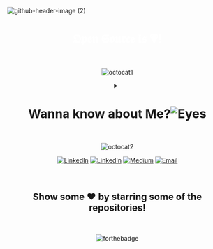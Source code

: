 ![github-header-image (2)](https://github.com/dishamodi0910/dishamodi0910/assets/106090499/d54107f2-b435-4210-9f03-13c7652c31eb)


<h1 align ="center" style="color : white;">𝕺𝖕𝖊𝖓 𝕾𝖔𝖚𝖗𝖈𝖊 𝖎𝖘 💗!</h1>
<br>
<div align = "center">
 
![octocat1](https://github.com/dishamodi0910/dishamodi0910/assets/106090499/cf24a3b1-b35f-405d-81c6-537dd08bf71d)


<details>
<summary><h1>Wanna know about Me?<img src="https://raw.githubusercontent.com/Tarikul-Islam-Anik/Animated-Fluent-Emojis/master/Emojis/Hand%20gestures/Eyes.png" alt="Eyes" width="55" height="55" /></h1></summary>
 
<br>


<!--[![Typing SVG](https://readme-typing-svg.demolab.com?font=Fira+Code&weight=700&size=35&pause=1000&color=E8B9F7&width=770&height=60&lines=Hello+Everyone!👋+Disha+here+(+o_o+);It's+so+Good+to+see+you+here!)](https://git.io/typing-svg) -->

![terminal (1)](https://github.com/dishamodi0910/dishamodi0910/assets/106090499/809b7c2f-d19a-4799-809f-ad5b0384ca69)


<div align = "center">
<b>

```diff
+@ @ @ @ @ @ @ @ @ @ @ @ @ @ @ @ @ @ @ @ @ @ @ @ @ @ @ @ @ @ @ @ @ @ @ @ @ @ @ @ +
 \                                                              o o              /
 /    Programming isn't what you know;                         _|_|_             \
 \    it's what you can figure out.                         <\/      \/>         /
 /       while(!success){                                   (| ^• •^  |)         \
 \            try{                                          (|   ‿    |)         /
 /                again();                                 </\ _ _ _ /\>         \
 \            }                                               _ _/ \_ _          /
 /            catch(Exception e){                            /         \         \
 \                print("Learnt something");                | |   |•  | |        /
 /            }                                             | |   |•  | |        \
 \        }                                                 / /   |•  \ \        /
 /                                                          \ \   |•  / /        \
+@ @ @ @ @ @ @ @ @ @ @ @ @ @ @ @ @ @ @ @ @ @ @ @ @ @ @ @ @ @ @ @ @ @ @ @ @ @ @ @ +
```

</b>
</div>

<details>
<summary style = "font-size : 40px;"><h1><img src="https://raw.githubusercontent.com/Tarikul-Islam-Anik/Animated-Fluent-Emojis/master/Emojis/People%20with%20professions/Astronaut%20Light%20Skin%20Tone.png" alt="Astronaut Light Skin Tone" width="50" height="50" />About Me!</h1></p></summary>
<b>
 <div align="left">
  
```python
class Computer_Engineer : 
    def __init__(self):
        self.name = "Disha Modi😇"
        self.currentRole = "Student"
        self.college = "Dharmsinh Desai University"
        self.email = "dishamodi3105@gmail.com"

    def fieldsExplored():
        self.canCodein = ["C","C++","C#","Python","JavaScript"]
        self.interestedIn = ["Machine Learning", "Deep Learning", "Image Processing", "Web Development", "Android Development"]
        
    def futureGoals():
        self.goals = ["Exploring the world of Open Source😃", "Increasing Network"]

    def say_Hi():
        print("Thank you for visiting my profile! I hope you would love it!")

me = Computer_Engineer()
me.say_Hi()
```
</div>
</b>
</details>

<details>
<summary style = "font-size : 40px;"><h1><img src="https://raw.githubusercontent.com/Tarikul-Islam-Anik/Animated-Fluent-Emojis/master/Emojis/Objects/Bar%20Chart.png" alt="Bar Chart" width="40" height="40" />&nbsp;GitHub Stats </h1></p></summary>

<p align="center">
<img src="http://github-profile-summary-cards.vercel.app/api/cards/profile-details?username=dishamodi0910&theme=radical">
<img src="http://github-profile-summary-cards.vercel.app/api/cards/repos-per-language?username=dishamodi0910&theme=radical">
<img src="http://github-profile-summary-cards.vercel.app/api/cards/most-commit-language?username=dishamodi0910&theme=radical">
<img src="http://github-profile-summary-cards.vercel.app/api/cards/stats?username=dishamodi0910&theme=radical">
<img src="http://github-profile-summary-cards.vercel.app/api/cards/productive-time?username=dishamodi0910&theme=radical&utcOffset=8">
<a href="https://github.com/ashutosh00710/github-readme-activity-graph"><img alt="Disha's Activity Graph" src="https://github-readme-activity-graph.vercel.app/graph/?username=dishamodi0910&bg_color=1F222E&color=F8D866&line=F85D7F&point=FFFFFF&hide_border=true" /></a>
</p>
</details>

<details>
<summary style = "font-size : 40px;"><h1><img src="https://raw.githubusercontent.com/Tarikul-Islam-Anik/Animated-Fluent-Emojis/master/Emojis/Activities/Trophy.png" alt="Trophy" width="50" height="50" />GitHub Trophies!</h1></p></summary>
<img src="https://github-profile-trophy.vercel.app/?username=dishamodi0910&theme=discord&column=4&no-bg=true&margin-w=15&margin-h=10" width=80%>
</details>

<details>
<summary style = "font-size : 40px;"><h1><img src="https://raw.githubusercontent.com/Tarikul-Islam-Anik/Animated-Fluent-Emojis/master/Emojis/Objects/Hammer%20and%20Wrench.png" alt="Hammer and Wrench" width="55" height="55" />Skill Set!</h1></p></summary>
 <div>
  
 [![My Skills](https://skillicons.dev/icons?i=py,pytorch,tensorflow,arduino,c,cs,cpp,html,bootstrap,css,react,js,php,django,flask,mysql,md,unity,atom,eclipse,emacs,figma,idea,vscode&perline=8)](https://skillicons.dev)

 </div>
</details>

<details>
<summary style = "font-size : 40px;"><h1><img src="https://raw.githubusercontent.com/Tarikul-Islam-Anik/Animated-Fluent-Emojis/master/Emojis/Objects/Bookmark.png" alt="Bookmark" width="35" height="35" />&nbsp;Articles :))</h1></p></summary>

|<a href="https://medium.com/@dishamodi9000/types-of-machine-learning-5b06c3116cb" style="color:white;">Types of Machine Learning</a>|<a href="https://medium.com/@dishamodi9000/automated-machine-learning-298eb2fe56ef">Automated Machine Learning</a>|<a href="https://medium.com/@dishamodi9000/pip-v-s-conda-c4e48788cf0b">Pip v/s Conda</a>|
|:---:|:---:|:---:|
|<a href="https://medium.com/@dishamodi9000/types-of-machine-learning-5b06c3116cb"><img src="src\7.png"></a>|<a href="https://medium.com/@dishamodi9000/automated-machine-learning-298eb2fe56ef"><img src="src\5.png"></a>|<a href="https://medium.com/@dishamodi9000/pip-v-s-conda-c4e48788cf0b"><img src="src\3.png"></a>|

|<a href="https://medium.com/@dishamodi9000/stepping-into-data-preparation-f85cc337d1fa">Stepping in Data Preparation</a>|<a href="https://medium.com/@dishamodi9000/adversarial-machine-learning-c5121172e96b">Adversarial Machine Learning</a>|<a href="https://medium.com/@dishamodi9000/computer-vision-everything-you-need-to-know-e9d9d50a438b">Computer Vision</a>|
|:---:|:---:|:---:|
|<a href="https://medium.com/@dishamodi9000/stepping-into-data-preparation-f85cc337d1fa"><img src="src\2.png"></a>|<a href="https://medium.com/@dishamodi9000/adversarial-machine-learning-c5121172e96b"><img src="src\4.png"></a>|<a href="https://medium.com/@dishamodi9000/computer-vision-everything-you-need-to-know-e9d9d50a438b"><img src="src\8.png"></a>|

</details>

<details>
<summary style = "font-size : 40px;"><h1><img src="https://raw.githubusercontent.com/Tarikul-Islam-Anik/Animated-Fluent-Emojis/master/Emojis/Smilies/Red%20Heart.png" alt="Red Heart" width="50" height="50" />&nbsp;Things I love!</h1></p></summary>

|||||||`P`||||||
|-|-|-|-|-|-|-|-|-|-|-|-|
|`L`|`I`|`N`|`G`|`U`|`I`|`S`|`T`|`I`|`C`|||
|||||||`Y`|||`O`|||
|||||||`C`|||`D`|`E`|`V`|
|||||||`H`|||`E`|||
||||||`B`|`O`|`O`|`K`|`S`|||
|||||||`L`||||||
|||||||`O`||||||
|||`D`|`E`|`S`|`I`|`G`|`N`|||||
|||`S`||||`Y`||||||
|||`A`||||||||||

 
</details>
</details>

<br>

![octocat2](https://github.com/dishamodi0910/dishamodi0910/assets/106090499/3058cb25-c0a3-4a24-97f1-f131198dc065)



</div>

<div align=center>
 <a href="https://twitter.com/DishaModi3105"><img src="https://img.shields.io/static/v1?style=for-the-badge&message=Twitter&color=darkblue&logo=Twitter&logoColor=FFFFFF&label=" alt="LinkedIn" /></a>
  <a href="https://www.linkedin.com/in/disha-modi-32598a241"><img src="https://img.shields.io/static/v1?style=for-the-badge&message=LinkedIn&color=0A66C2&logo=LinkedIn&logoColor=FFFFFF&label=" alt="LinkedIn" /></a>
  <a href="http://medium.com/@dishamodi9000"><img src="https://img.shields.io/static/v1?style=for-the-badge&message=Medium&color=000000&logo=medium&logoColor=FFFFFF&label=" alt="Medium" /></a>
  <a href="mailto:dishamodi3105@gmail.com"><img alt="Email" src="https://img.shields.io/static/v1?style=for-the-badge&message=Gmail&color=darkgreen&logo=Gmail&logoColor=FFFFFF&label=" /></a>
</div>
<br>
<br>
<b>
<div align = "center">
  <h2>Show some ❤️ by starring some of the repositories!</h2>
</div>
</b>

<br> 
<div align = "center">
 
 ![forthebadge](https://forthebadge.com/images/badges/built-with-love.svg)

 <br>
 <br>
 
</center>


<!-- ![result (1)](https://github.com/dishamodi0910/dishamodi0910/assets/106090499/1e8fcc0f-66fa-444a-aee7-a06512bcb723)
